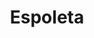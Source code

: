 ---
layout: page
permalink: /resources/glossary/espoleta.html
title: Espoleta
connotation: negative
definition: see *Volador*
domain: sidra
subdomain: appearance
topic: carbonation
toc: false
toc_sticky: true
---